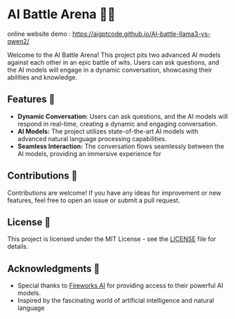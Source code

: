 # AI Battle Arena 🤖💥

online website demo : https://aigptcode.github.io/AI-battle-llama3-vs-qwen2/

Welcome to the AI Battle Arena! This project pits two advanced AI models against each other in an epic battle of wits. Users can ask questions, and the AI models will engage in a dynamic conversation, showcasing their abilities and knowledge.

## Features 🚀

- **Dynamic Conversation:** Users can ask questions, and the AI models will respond in real-time, creating a dynamic and engaging conversation.
- **AI Models:** The project utilizes state-of-the-art AI models with advanced natural language processing capabilities.
- **Seamless Interaction:** The conversation flows seamlessly between the AI models, providing an immersive experience for 

## Contributions 🤝

Contributions are welcome! If you have any ideas for improvement or new features, feel free to open an issue or submit a pull request.

## License 📄

This project is licensed under the MIT License - see the [LICENSE](LICENSE) file for details.

## Acknowledgments 🙏

- Special thanks to [Fireworks AI](https://fireworks.ai/) for providing access to their powerful AI models.
- Inspired by the fascinating world of artificial intelligence and natural language 
